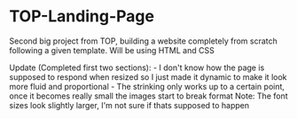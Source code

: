 # TOP-Landing-Page
Second big project from TOP, building a website completely from scratch following a given template. Will be using HTML and CSS

Update (Completed first two sections):
    - I don't know how the page is supposed to respond when resized so I just made it dynamic to make it look more fluid and proportional
    - The strinking only works up to a certain point, once it becomes really small the images start to break format
    Note: The font sizes look slightly larger, I'm not sure if thats supposed to happen